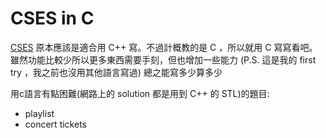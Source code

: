 # CSES in C

[CSES](https://cses.fi/problemset/) 原本應該是適合用 C++ 寫。不過計概教的是 C ，所以就用 C 寫寫看吧。雖然功能比較少所以更多東西需要手刻，但也增加一些能力 (P.S. 這是我的 first try ，我之前也沒用其他語言寫過) 總之能寫多少算多少

用c語言有點困難(網路上的 solution 都是用到 C++ 的 STL)的題目:

- playlist
- concert tickets